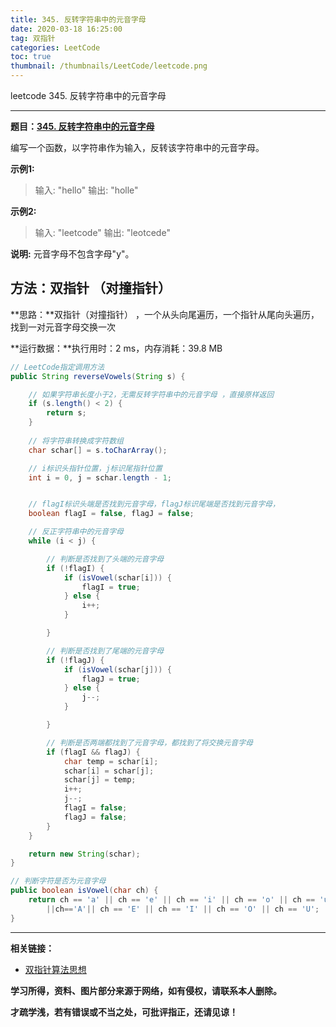 ```yaml
---
title: 345. 反转字符串中的元音字母
date: 2020-03-18 16:25:00
tag: 双指针
categories: LeetCode
toc: true
thumbnail: /thumbnails/LeetCode/leetcode.png
---
```


leetcode 345. 反转字符串中的元音字母

<!--more-->

---

**题目：[345. 反转字符串中的元音字母](https://leetcode-cn.com/problems/reverse-vowels-of-a-string/)**

编写一个函数，以字符串作为输入，反转该字符串中的元音字母。

**示例1:**

> 输入: "hello"
> 输出: "holle"

**示例2:**

> 输入: "leetcode"
> 输出: "leotcede"

**说明:**
元音字母不包含字母"y"。

## 方法：双指针 （对撞指针）

**思路：**双指针（对撞指针） ，一个从头向尾遍历，一个指针从尾向头遍历，找到一对元音字母交换一次

**运行数据：**执行用时：2 ms，内存消耗：39.8 MB

```java
// LeetCode指定调用方法
public String reverseVowels(String s) {

    // 如果字符串长度小于2，无需反转字符串中的元音字母 ，直接原样返回
    if (s.length() < 2) {
        return s;
    }
	
    // 将字符串转换成字符数组
    char schar[] = s.toCharArray();

    // i标识头指针位置，j标识尾指针位置
    int i = 0, j = schar.length - 1;


    // flagI标识头端是否找到元音字母，flagJ标识尾端是否找到元音字母，
    boolean flagI = false, flagJ = false;

    // 反正字符串中的元音字母
    while (i < j) {

        // 判断是否找到了头端的元音字母
        if (!flagI) {
            if (isVowel(schar[i])) {
                flagI = true;
            } else {
                i++;
            }

        }

        // 判断是否找到了尾端的元音字母
        if (!flagJ) {
            if (isVowel(schar[j])) {
                flagJ = true;
            } else {
                j--;
            }

        }

        // 判断是否两端都找到了元音字母，都找到了将交换元音字母
        if (flagI && flagJ) {
            char temp = schar[i];
            schar[i] = schar[j];
            schar[j] = temp;
            i++;
            j--;
            flagI = false;
            flagJ = false;
        }
    }

    return new String(schar);
}

// 判断字符是否为元音字母
public boolean isVowel(char ch) {
    return ch == 'a' || ch == 'e' || ch == 'i' || ch == 'o' || ch == 'u'
        ||ch=='A'|| ch == 'E' || ch == 'I' || ch == 'O' || ch == 'U';
}
```

---

**相关链接：**

- [双指针算法思想](/2020/03/14/双指针/)

**学习所得，资料、图片部分来源于网络，如有侵权，请联系本人删除。**

**才疏学浅，若有错误或不当之处，可批评指正，还请见谅！**